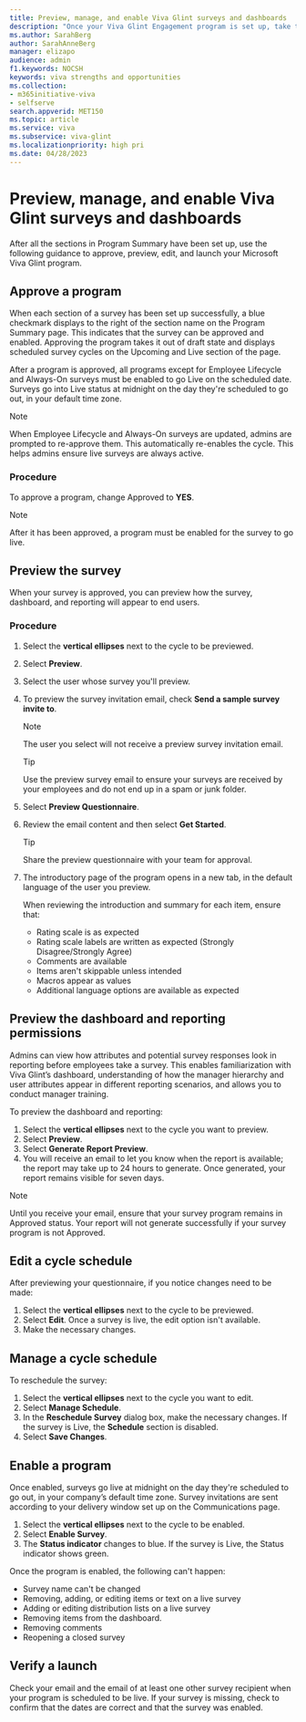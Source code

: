 ```yaml
---
title: Preview, manage, and enable Viva Glint surveys and dashboards
description: "Once your Viva Glint Engagement program is set up, take these steps to set it live or edit it."
ms.author: SarahBerg
author: SarahAnneBerg
manager: elizapo
audience: admin
f1.keywords: NOCSH
keywords: viva strengths and opportunities
ms.collection:  
- m365initiative-viva
- selfserve 
search.appverid: MET150 
ms.topic: article
ms.service: viva
ms.subservice: viva-glint
ms.localizationpriority: high pri
ms.date: 04/28/2023
---
```


# Preview, manage, and enable Viva Glint surveys and dashboards

After all the sections in Program Summary have been set up, use the following guidance to approve, preview, edit, and launch your Microsoft Viva Glint program. 

## Approve a program 

When each section of a survey has been set up successfully, a blue checkmark displays to the right of the section name on the Program Summary page. This indicates that the survey can be approved and enabled. Approving the program takes it out of draft state and displays scheduled survey cycles on the Upcoming and Live section of the page. 

After a program is approved, all programs except for Employee Lifecycle and Always-On surveys must be enabled to go Live on the scheduled date. Surveys go into Live status at midnight on the day they're scheduled to go out, in your default time zone. 

   > [!NOTE]
   > When Employee Lifecycle and Always-On surveys are updated, admins are prompted to re-approve them. This automatically re-enables the cycle. This helps admins ensure live surveys are always active.

### Procedure 

To approve a program, change Approved to **YES**. 

   > [!NOTE]
   > After it has been approved, a program must be enabled for the survey to go live.

## Preview the survey

When your survey is approved, you can preview how the survey, dashboard, and reporting will appear to end users. 

### Procedure

1. Select the **vertical ellipses** next to the cycle to be previewed.  
2. Select **Preview**. 
3. Select the user whose survey you'll preview.  
4. To preview the survey invitation email, check **Send a sample survey invite to**.
   
    > [!NOTE]
   > The user you select will not receive a preview survey invitation email. 

   > [!TIP]
   > Use the preview survey email to ensure your surveys are received by your employees and do not end up in a spam or junk folder. 

5. Select **Preview Questionnaire**. 
6. Review the email content and then select **Get Started**.  

   > [!TIP]
   > Share the preview questionnaire with your team for approval.

7. The introductory page of the program opens in a new tab, in the default language of the user you preview. 

   When reviewing the introduction and summary for each item, ensure that: 

   - Rating scale is as expected 
   - Rating scale labels are written as expected (Strongly Disagree/Strongly Agree) 
   - Comments are available 
   - Items aren't skippable unless intended
   - Macros appear as values 
   - Additional language options are available as expected 
 
## Preview the dashboard and reporting permissions 

Admins can view how attributes and potential survey responses look in reporting before employees take a survey. This enables familiarization with Viva Glint’s dashboard, understanding of how the manager hierarchy and user attributes appear in different reporting scenarios, and allows you to conduct manager training.  

To preview the dashboard and reporting: 

1. Select the **vertical ellipses** next to the cycle you want to preview.  
2. Select **Preview**. 
3. Select **Generate Report Preview**. 
4. You will receive an email to let you know when the report is available; the report may take up to 24 hours to generate. Once generated, your report remains visible for seven days.  

> [!NOTE]
> Until you receive your email, ensure that your survey program remains in Approved status. Your report will not generate successfully if your survey program is not Approved. 

## Edit a cycle schedule 

After previewing your questionnaire, if you notice changes need to be made: 

1. Select the **vertical ellipses** next to the cycle to be previewed.  
2. Select **Edit**. Once a survey is live, the edit option isn't available. 
3. Make the necessary changes. 

## Manage a cycle schedule 

To reschedule the survey: 

1. Select the **vertical ellipses** next to the cycle you want to edit.  
2. Select **Manage Schedule**. 
3. In the **Reschedule Survey** dialog box, make the necessary changes. If the survey is Live, the **Schedule** section is disabled.  
4. Select **Save Changes**. 

## Enable a program 

Once enabled, surveys go live at midnight on the day they're scheduled to go out, in your company’s default time zone. Survey invitations are sent according to your delivery window set up on the Communications page.  

1. Select the **vertical ellipses** next to the cycle to be enabled.  
2. Select **Enable Survey**.  
3. The **Status indicator** changes to blue. If the survey is Live, the Status indicator shows green. 

Once the program is enabled, the following can't happen: 

- Survey name can't be changed 
- Removing, adding, or editing items or text on a live survey 
- Adding or editing distribution lists on a live survey  
- Removing items from the dashboard. 
- Removing comments 
- Reopening a closed survey 

## Verify a launch 

Check your email and the email of at least one other survey recipient when your program is scheduled to be live. If your survey is missing, check to confirm that the dates are correct and that the survey was enabled.  
